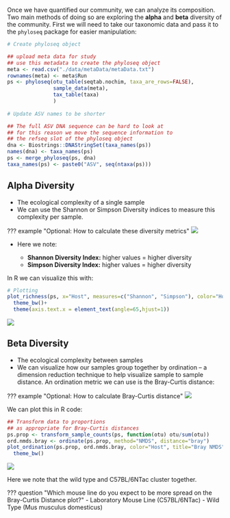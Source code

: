 Once we have quantified our community, we can analyze its composition. Two main methods of doing so are exploring the **alpha** and **beta** diversity of the community. First we will need to take our taxonomic data and pass it to the `phyloseq` package for easier manipulation:

```R
# Create phyloseq object

## upload meta data for study
## use this metadata to create the phyloseq object
meta <- read.csv("./data/metaData/metaData.txt")
rownames(meta) <- meta$Run
ps <- phyloseq(otu_table(seqtab.nochim, taxa_are_rows=FALSE), 
               sample_data(meta), 
               tax_table(taxa)
               )
               
# Update ASV names to be shorter

## The full ASV DNA sequence can be hard to look at
## for this reason we move the sequence information to 
## the refseq slot of the phyloseq object
dna <- Biostrings::DNAStringSet(taxa_names(ps))
names(dna) <- taxa_names(ps)
ps <- merge_phyloseq(ps, dna)
taxa_names(ps) <- paste0("ASV", seq(ntaxa(ps)))
```

## Alpha Diversity

- The ecological complexity of a single sample
- We can use the Shannon or Simpson Diversity indices to measure this complexity per sample.

??? example "Optional: How to calculate these diversity metrics"
    ![](images/shannon-simpson.png)

- Here we note:

    - **Shannon Diversity Index:** higher values = higher diversity
    - **Simpson Diversity Index:** higher values = higher diversity

In R we can visualize this with:

```R
# Plotting
plot_richness(ps, x="Host", measures=c("Shannon", "Simpson"), color="Host")+
  theme_bw()+
  theme(axis.text.x = element_text(angle=65,hjust=1))
```

![](images/alpha-plot.png)


## Beta Diversity

- The ecological complexity between samples
- We can visualize how our samples group together by ordination – a dimension reduction technique to help visualize sample to sample distance. An ordination metric we can use is the Bray-Curtis distance:

??? example "Optional: How to calculate Bray-Curtis distance"
    ![](images/bray-curtis.png)

We can plot this in R code:

```R
## Transform data to proportions 
## as appropriate for Bray-Curtis distances
ps.prop <- transform_sample_counts(ps, function(otu) otu/sum(otu))
ord.nmds.bray <- ordinate(ps.prop, method="NMDS", distance="bray")
plot_ordination(ps.prop, ord.nmds.bray, color="Host", title="Bray NMDS")+
  theme_bw()
```

![](images/bray-curtis-plot.png)

Here we note that the wild type and C57BL/6NTac cluster together.

??? question "Which mouse line do you expect to be more spread on the Bray-Curtis Distance plot?"
    - Laboratory Mouse Line (C57BL/6NTac)
    - Wild Type (Mus musculus domesticus)
